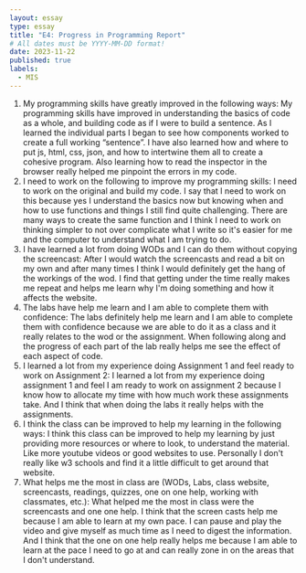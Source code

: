 ```yaml
---
layout: essay
type: essay
title: "E4: Progress in Programming Report"
# All dates must be YYYY-MM-DD format!
date: 2023-11-22
published: true
labels:
  - MIS
---
```


1. My programming skills have greatly improved in the following ways:
   My programming skills have improved in understanding the basics of code as a whole, and building code as if I were to build a sentence. As I learned the individual parts I began to see how components worked to create a full working “sentence”. I have also learned how and where to put js, html, css, json, and how to intertwine them all to create a cohesive program. Also learning how to read the inspector in the browser really helped me pinpoint the errors in my code. 
2. I need to work on the following to improve my programming skills:
  I need to work on the original and build my code. I say that I need to work on this because yes I understand the basics now but knowing when and how to use functions and things I still find quite challenging. There are many ways to create the same function and I think I need to work on thinking simpler to not over complicate what I write so it's easier for me and the computer to understand what I am trying to do. 
3. I have learned a lot from doing WODs and I can do them without copying the screencast:
  After I would watch the screencasts and read a bit on my own and after many times I think I would definitely get the hang of the workings of the wod. I find that getting under the time really makes me repeat and helps me learn why I'm doing something and how it affects the website. 
4. The labs have help me learn and I am able to complete them with confidence:
The labs definitely help me learn and I am able to complete them with confidence because we are able to do it as a class and it really relates to the wod or the assignment. When following along and the progress of each part of the lab really helps me see the effect of each aspect of code. 
5. I learned a lot from my experience doing Assignment 1 and feel ready to work on Assignment 2:
  I learned a lot from my experience doing assignment 1 and feel I am ready to work on assignment 2 because I know how to allocate my time with how much work these assignments take. And I think that when doing the labs it really helps with the assignments. 
6. I think the class can be improved to help my learning in the following ways:
  I think this class can be improved to help my learning by just providing more resources or where to look, to understand the material. Like more youtube videos or good websites to use. Personally I don't really like w3 schools and find it a little difficult to get around that website. 
7. What helps me the most in class are (WODs, Labs, class website, screencasts, readings, quizzes, one on one help, working with classmates, etc.):
  What helped me the most in class were the screencasts and one one help. I think that the screen casts help me because I am able to learn at my own pace. I can pause and play the video and give myself as much time as I need to digest the information. And I think that the one on one help really helps me because I am able to learn at the pace I need to go at and can really zone in on the areas that I don't understand. 

